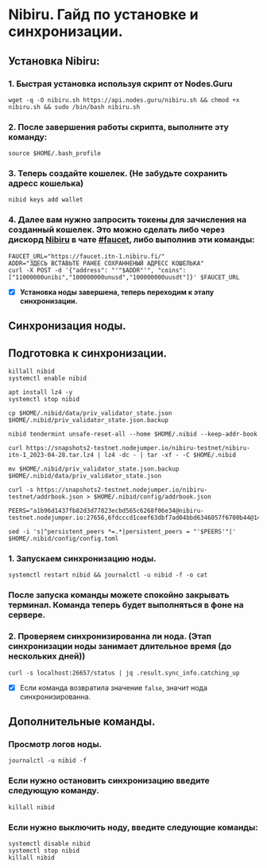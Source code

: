 # Nibiru. Гайд по установке и синхронизации.
## Установка Nibiru:

### 1. Быстрая установка используя скрипт от Nodes.Guru
```shell
wget -q -O nibiru.sh https://api.nodes.guru/nibiru.sh && chmod +x nibiru.sh && sudo /bin/bash nibiru.sh
```
### 2. После завершения работы скрипта, выполните эту команду:
```shell
source $HOME/.bash_profile
```
### 3. Теперь создайте кошелек. (Не забудьте сохранить адресс кошелька)
```shell
nibid keys add wallet
```
### 4. Далее вам нужно запросить токены для зачисления на созданный кошелек. Это можно сделать либо через дискорд [Nibiru](https://discord.gg/nibirufi) в чате [#faucet](https://discord.com/channels/947911971515293759/984840062871175219), либо выполнив эти команды:
```shell
FAUCET_URL="https://faucet.itn-1.nibiru.fi/"
ADDR="ЗДЕСЬ ВСТАВЬТЕ РАНЕЕ СОХРАННЕНЫЙ АДРЕСС КОШЕЛЬКА"
curl -X POST -d '{"address": "'"$ADDR"'", "coins": ["11000000unibi","100000000unusd","100000000uusdt"]}' $FAUCET_URL
```
- [x] **Установка ноды завершена, теперь переходим к этапу синхронизации.**
## Синхронизация ноды.

## Подготовка к синхронизации.
```shell
killall nibid
systemctl enable nibid

apt install lz4 -y
systemctl stop nibid

cp $HOME/.nibid/data/priv_validator_state.json $HOME/.nibid/priv_validator_state.json.backup 

nibid tendermint unsafe-reset-all --home $HOME/.nibid --keep-addr-book 

curl https://snapshots2-testnet.nodejumper.io/nibiru-testnet/nibiru-itn-1_2023-04-28.tar.lz4 | lz4 -dc - | tar -xf - -C $HOME/.nibid

mv $HOME/.nibid/priv_validator_state.json.backup $HOME/.nibid/data/priv_validator_state.json 

curl -s https://snapshots2-testnet.nodejumper.io/nibiru-testnet/addrbook.json > $HOME/.nibid/config/addrbook.json

PEERS="a1b96d1437fb82d3d77823ecbd565c6268f06e34@nibiru-testnet.nodejumper.io:27656,6fdcccd1ceef63dbf7ad04bbd6346057f6700b44@144.91.106.81:27656,e3b678986ea18d95943a07ee09b331da027a9fbc@173.212.248.45:26656,84ea430e328275fea556875aacfa5f0b36308272@146.190.40.144:26656,508619459ca0e387cb231727984f43410a4c9cbb@81.0.220.100:26656,38f93e80523c985e8231a67299b52ee75faad192@81.0.218.88:26656,b44db9854bf7ad419eaa973334433992c623c97c@167.172.138.167:27656,aaff99ce425ac9d062d1bca6f75987656e137307@138.201.34.19:26656,4f6df6ce7d69129019cfb4eea5554a6f6edb217a@65.21.141.104:11656,8692da09e683b94c0e90a3ce83e4902459c3d044@31.223.32.35:14546,6b8aca01c8ad5154ee9f00903a7d37bf4c744abf@178.18.252.136:26656,cd44f2d2fc1ded3a63c64f46ed67f783c2d93d57@144.76.223.24:36656,cb619ab3c59e3e0191e196814bb8df0996699580@38.242.200.220:26656,8d66071d96758a6b62ca8222470bf0d382fe99e2@65.108.75.107:19656,b89394eb5f1de8a697366a370d42ecafa583a941@81.0.218.95:26656,5cdd088bb7b16e33c1915db041eff9d05d235981@158.220.97.106:26656,ac19505205266666a050c3a915daf3679eaa8a3b@185.192.97.237:26656,62cd58d1d04c3611e048c993bcd5deb83aef075f@212.86.105.41:26656,ac1aefbae8270db40a3996be578ffcfedab81048@34.27.171.122:26656,7c46c78da011011ae949946afbbd1a0eb611bfa2@65.109.4.131:26656"

sed -i 's|^persistent_peers *=.*|persistent_peers = "'$PEERS'"|' $HOME/.nibid/config/config.toml
```

### 1. Запускаем синхронизацию ноды.
```shell
systemctl restart nibid && journalctl -u nibid -f -o cat
```
### После запуска команды можете спокойно закрывать терминал. Команда теперь будет выполняться в фоне на сервере.

### 2. Проверяем синхронизированна ли нода. (Этап синхронизации ноды занимает длительное время (до нескольких дней))
```shell
curl -s localhost:26657/status | jq .result.sync_info.catching_up
```
- [x] Если команда возвратила значение ``false``, значит нода синхронизированна.

## Дополнительные команды.
### Просмотр логов ноды.
```shell
journalctl -u nibid -f
```
### Если нужно остановить синхронизацию введите следующую команду.
```shell
killall nibid
```
### Если нужно выключить ноду, введите следующие команды:
```shell
systemctl disable nibid
systemctl stop nibid
killall nibid
```
